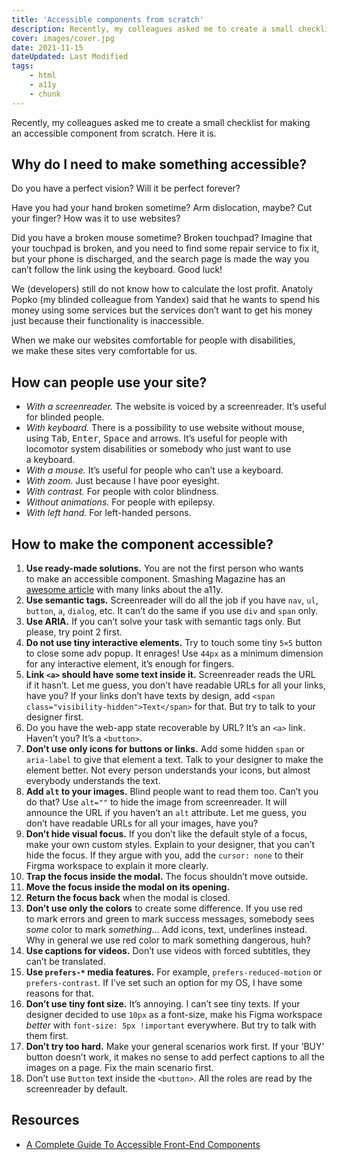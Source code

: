```yaml
---
title: 'Accessible components from scratch'
description: Recently, my colleagues asked me to create a small checklist for making an accessible component from scratch. Here it is.
cover: images/cover.jpg
date: 2021-11-15
dateUpdated: Last Modified
tags:
    - html
    - a11y
    - chunk
---
```


Recently, my colleagues asked me to create a small checklist for making an accessible component from scratch. Here it is.

## Why do I need to make something accessible?

Do you have a perfect vision? Will it be perfect forever?

Have you had your hand broken sometime? Arm dislocation, maybe? Cut your finger? How was it to use websites?

Did you have a broken mouse sometime? Broken touchpad? Imagine that your touchpad is broken, and you need to find some repair service to fix it, but your phone is discharged, and the search page is made the way you can’t follow the link using the keyboard. Good luck!

We (developers) still do not know how to calculate the lost profit. Anatoly Popko (my blinded colleague from Yandex) said that he wants to spend his money using some services but the services don’t want to get his money just because their functionality is inaccessible.

When we make our websites comfortable for people with disabilities, we make these sites very comfortable for us.

## How can people use your site?

- *With a screenreader.* The website is voiced by a screenreader. It’s useful for blinded people.
- *With keyboard.* There is a possibility to use website without mouse, using <kbd>Tab</kbd>, <kbd>Enter</kbd>, <kbd>Space</kbd> and arrows. It’s useful for people with locomotor system disabilities or somebody who just want to use a keyboard.
- *With a mouse.* It’s useful for people who can’t use a keyboard.
- *With zoom.* Just because I have poor eyesight.
- *With contrast.* For people with color blindness.
- *Without animations.* For people with epilepsy.
- *With left hand.* For left-handed persons.

## How to make the component accessible?

1. **Use ready-made solutions.** You are not the first person who wants to make an accessible component. Smashing Magazine has an [awesome article](https://www.smashingmagazine.com/2021/03/complete-guide-accessible-front-end-components/) with many links about the a11y.
2. **Use semantic tags.** Screenreader will do all the job if you have `nav`, `ul`, `button`, `a`, `dialog`, etc. It can’t do the same if you use `div` and `span` only.
3. **Use ARIA.** If you can’t solve your task with semantic tags only. But please, try point 2 first.
4. **Do not use tiny interactive elements.** Try to touch some tiny `5×5` button to close some adv popup. It enrages! Use `44px` as a minimum dimension for any interactive element, it’s enough for fingers.
5. **Link `<a>` should have some text inside it.** Screenreader reads the URL if it hasn’t. Let me guess, you don’t have readable URLs for all your links, have you? If your links don’t have texts by design, add `<span class="visibility-hidden">Text</span>` for that. But try to talk to your designer first.
6. Do you have the web-app state recoverable by URL? It’s an `<a>` link. Haven’t you? It’s a `<button>`.
7. **Don’t use only icons for buttons or links.** Add some hidden `span` or `aria-label` to give that element a text. Talk to your designer to make the element better. Not every person understands your icons, but almost everybody understands the text.
8. **Add `alt` to your images.** Blind people want to read them too. Can’t you do that? Use `alt=""` to hide the image from screenreader. It will announce the URL if you haven’t an `alt` attribute. Let me guess, you don’t have readable URLs for all your images, have you?
9. **Don’t hide visual focus.** If you don’t like the default style of a focus, make your own custom styles. Explain to your designer, that you can’t hide the focus. If they argue with you, add the `cursor: none` to their Firgma workspace to explain it more clearly.
10. **Trap the focus inside the modal.** The focus shouldn’t move outside.
11. **Move the focus inside the modal on its opening.**
12. **Return the focus back** when the modal is closed.
13. **Don’t use only the colors** to create some difference. If you use red to mark errors and green to mark success messages, somebody sees *some* color to mark *something*... Add icons, text, underlines instead. Why in general we use red color to mark something dangerous, huh?
14. **Use captions for videos.** Don’t use videos with forced subtitles, they can’t be translated.
15. **Use `prefers-*` media features.** For example, `prefers-reduced-motion` or `prefers-contrast`. If I’ve set such an option for my OS, I have some reasons for that.
16. **Don’t use tiny font size.** It’s annoying. I can’t see tiny texts. If your designer decided to use `10px` as a font-size, make his Figma workspace *better* with `font-size: 5px !important` everywhere. But try to talk with them first.
17. **Don’t try too hard.** Make your general scenarios work first. If your ’BUY’ button doesn’t work, it makes no sense to add perfect captions to all the images on a page. Fix the main scenario first.
18. Don’t use `Button` text inside the `<button>`. All the roles are read by the screenreader by default.

## Resources

- [A Complete Guide To Accessible Front-End Components](https://www.smashingmagazine.com/2021/03/complete-guide-accessible-front-end-components/)
